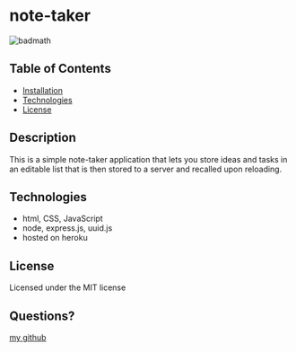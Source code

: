 
  # note-taker
  ![badmath](https://img.shields.io/badge/license-MIT-green)

  ## Table of Contents

  * [Installation](#installation)
  * [Technologies](#technologies)
  * [License](#license)
 

  ## Description
  This is a simple note-taker application that lets you store ideas and tasks in an editable list that is then stored to a server and recalled upon reloading. 
   
  ## Technologies
  * html, CSS, JavaScript
  * node, express.js, uuid.js
  * hosted on heroku
  
  ## License
  Licensed under the MIT license

  ## Questions? 
  [my github](https://www.github.com/itsclairehi)

